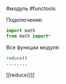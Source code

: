 #модуль #functools

Подключение:
```python
import math
from math import*
```

Все функции модуля:
```python
reduce()
........
```

[[reduce()]]